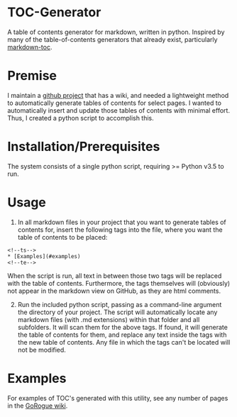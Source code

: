 # TOC-Generator
A table of contents generator for markdown, written in python.  Inspired by many of the table-of-contents generators that already exist, particularly [markdown-toc](https://github.com/jonschlinkert/markdown-toc).

# Premise
I maintain a [github project](https://github.com/Chris3606/GoRogue) that has a wiki, and needed a lightweight method to automatically generate tables of contents for select pages.  I wanted to automatically insert and update those tables of contents with minimal effort.  Thus, I created a python script to accomplish this.

# Installation/Prerequisites
The system consists of a single python script, requiring >= Python v3.5 to run.

# Usage
1. In all markdown files in your project that you want to generate tables of contents for, insert the following tags into the file, where you want the table of contents to be placed:
```
<!--ts-->
* [Examples](#examples)
<!--te-->
```

When the script is run, all text in between those two tags will be replaced with the table of contents.  Furthermore, the tags themselves will (obviously) not appear in the markdown view on GitHub, as they are html comments.

2. Run the included python script, passing as a command-line argument the directory of your project.  The script will automatically locate any markdown files (with .md extensions) within that folder and all subfolders.  It will scan them for the above tags.  If found, it will generate the table of contents for them, and replace any text inside the tags with the new table of contents.  Any file in which the tags can't be located will not be modified.

# Examples
For examples of TOC's generated with this utility, see any number of pages in the [GoRogue wiki](https://github.com/Chris3606/GoRogue/wiki).
